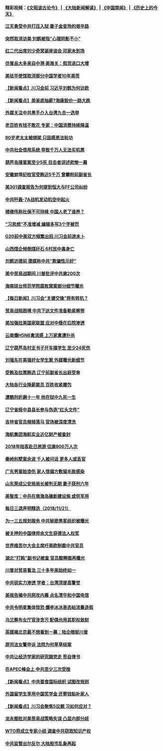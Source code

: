 #### 精彩视频：[《文昭谈古论今》](https://github.com/gfw-breaker/wenzhao/blob/master/README.md?t=11230031) | [《大陆新闻解读》](https://github.com/gfw-breaker/ntdtv-comedy/blob/master/README.md?t=11230031) | [《中国禁闻》](https://github.com/gfw-breaker/ntdtv-news/blob/master/README.md?t=11230031) | [《历史上的今天》](https://github.com/gfw-breaker/today-in-history/blob/master/README.md?t=11230031) 

#### [江天勇受中共打压入狱 妻子金变玲的艰辛路](../pages/nsc413/n10869158.md?t=11230031) 

#### [突然取消访美 刘鹤被指“心理阴影不小”](../pages/nsc413/n10868634.md?t=11230031) 

#### [红二代出席刘少奇冥诞座谈会 邓家未到场](../pages/nsc413/n10869153.md?t=11230031) 

#### [仿冒品大多来自中港 美海关：假货进口大增](../pages/nsc413/n10869186.md?t=11230031) 

#### [美驻华使馆取消部分中国学者10年美签](../pages/nsc413/n10869261.md?t=11230031) 

#### [【新闻看点】川习会前 习近平刘鹤为何访欧](../pages/nsc413/n10869070.md?t=11230031) 

#### [【新闻看点】美釜底抽薪?海康股价一路大跌](../pages/nsc413/n10868888.md?t=11230031) 

#### [外媒关注中共黑手介入台湾九合一选举](../pages/nsc413/n10868679.md?t=11230031) 

#### [老百姓有钱不敢花 专家：中国消费持续降温](../pages/nsc413/n10868881.md?t=11230031) 

#### [90岁老太太被绑架 只因感恩法轮功](../pages/nsc413/n10869091.md?t=11230031) 

#### [中共社会信用系统 导致千万人无法买机票](../pages/nsc413/n10869062.md?t=11230031) 

#### [葫芦岛撞童案至少5死 目击者讲述悲惨一幕](../pages/nsc413/n10869050.md?t=11230031) 

#### [安徽蚌埠纪检官受贿近5千万 曾攀附前副省长](../pages/nsc413/n10869009.md?t=11230031) 

#### [美301调查报告为何提到恒大与FF公司纠纷](../pages/nsc413/n10868690.md?t=11230031) 

#### [中共歼轰-7A战机发动机空中起火](../pages/nsc413/n10868886.md?t=11230031) 

#### [楼继伟称社保不可持续 中国人老了谁养？](../pages/nsc413/n10867615.md?t=11230031) 

#### [“习思想”不准增减 编辑多写3个字被罚](../pages/nsc413/n10868878.md?t=11230031) 

#### [G20前中美双方频繁出招 川习会前途未卜](../pages/nsc413/n10868858.md?t=11230031) 

#### [山西煤企倾倒煤矸石 6村民中毒身亡](../pages/nsc413/n10868846.md?t=11230031) 

#### [刘鹤访德前 德媒称中共“欺骗性示好”](../pages/nsc413/n10868755.md?t=11230031) 

#### [美中贸易战期间 川普批评中共逾200次](../pages/nsc413/n10868710.md?t=11230031) 

#### [海南琼台师范学院腐败窝案部分细节曝光](../pages/nsc413/n10866631.md?t=11230031) 

#### [【每日新闻】川习会“关键交锋”将有转机？](../pages/nsc413/n10866735.md?t=11230031) 

#### [贸易战陷困境 中共下达文件准备勒紧裤带](../pages/nsc413/n10868588.md?t=11230031) 

#### [美加强拉美国家联盟 应对中俄在后院渗透](../pages/nsc413/n10866498.md?t=11230031) 


#### [云南爆H5N6禽流感 上万家禽遭扑杀](../pages/nsc413/n10867856.md?t=11230031) 

#### [辽宁葫芦岛村支书子开车撞学生 至少24死伤](../pages/nsc413/n10867736.md?t=11230031) 

#### [刘强东在美强奸女学生案 外媒曝光新细节](../pages/nsc413/n10867020.md?t=11230031) 

#### [受贿及拉票贿选 辽宁前副省长出庭受审](../pages/nsc413/n10868243.md?t=11230031) 

#### [大陆各行业降薪裁员 百姓收紧腰包](../pages/nsc413/n10867737.md?t=11230031) 

#### [遭酷刑折磨十一年 他在狱中九死一生](../pages/nsc413/n10864198.md?t=11230031) 

#### [辽宁省绥中县县长参与伪造“红头文件”](../pages/nsc413/n10868218.md?t=11230031) 

#### [吉林省官员频频落马 官场被深度清洗](../pages/nsc413/n10867586.md?t=11230031) 

#### [海航集团海航实业近亿财产被查封](../pages/nsc413/n10867854.md?t=11230031) 

#### [2018年陆客赴日旅游 估逾800万人次](../pages/nsc413/n10867534.md?t=11230031) 

#### [秦岭别墅案余波 千人被问话 更多人或丢官](../pages/nsc413/n10867345.md?t=11230031) 

#### [广东男童脸烫伤 家人信偏方敷猫毛致感染](../pages/nsc413/n10867747.md?t=11230031) 

#### [山东荣成公安局局长被判无期 妻子获刑六年](../pages/nsc413/n10867277.md?t=11230031) 

#### [美智库：中共在南海岛礁新建设施 或供军用](../pages/nsc413/n10867614.md?t=11230031) 

#### [每日三退声明精选（2018/11/21）](../pages/nsc413/n10867430.md?t=11230031) 

#### [为一三五规划服务 中共秘密黑客组织被曝光](../pages/nsc413/n10866916.md?t=11230031) 

#### [被关押的中国律师余文生获德法人权奖](../pages/nsc413/n10867295.md?t=11230031) 

#### [世界维吾尔大会主席吁美欧制裁中共官员](../pages/nsc413/n10866952.md?t=11230031) 

#### [湖北“打盹”副书记被查 官员酣睡图再曝光](../pages/nsc413/n10867104.md?t=11230031) 

#### [川普对贸易看法 三十多年来始终如一](../pages/nsc413/n10867008.md?t=11230031) 

#### [中共锐实力渗透 学者：台湾须提高警觉](../pages/nsc413/n10865817.md?t=11230031) 

#### [美报告揭中共网攻内幕 点名清华和中国电信](../pages/nsc413/n10866804.md?t=11230031) 

#### [中共令明星集体惊恐 爆李冰冰表态帖流量造假](../pages/nsc413/n10866802.md?t=11230031) 

#### [乌兰察布女厅官涉贪污 配偶也用其职权敛财](../pages/nsc413/n10866876.md?t=11230031) 

#### [英媒揭北京最不想看到一幕：陆企暗挺川普](../pages/nsc413/n10866311.md?t=11230031) 

#### [原司法女警申诉 法院为何草草结案](../pages/nsc413/n10866475.md?t=11230031) 

#### [中共让经济学家的研究跟党走 签自律书](../pages/nsc413/n10866541.md?t=11230031) 

#### [在APEC峰会上 中共至少三次受挫](../pages/nsc413/n10866503.md?t=11230031) 

#### [【新闻看点】中共蚕食国际组织 试图改规则](../pages/nsc413/n10866682.md?t=11230031) 

#### [外国留学生享用中国奖学金 还寄钱贴补家人](../pages/nsc413/n10866504.md?t=11230031) 

#### [【新闻看点】川习会聚焦5议题 习如何应对？](../pages/nsc413/n10866506.md?t=11230031) 

#### [龙永图批对美贸易战策略失误 凸显内部分歧](../pages/nsc413/n10866579.md?t=11230031) 

#### [WTO将成立专家小组 调查中共窃取知识产权](../pages/nsc413/n10866620.md?t=11230031) 

#### [中共监管出尔反尔 大陆股市乱象再起](../pages/nsc413/n10863187.md?t=11230031) 

